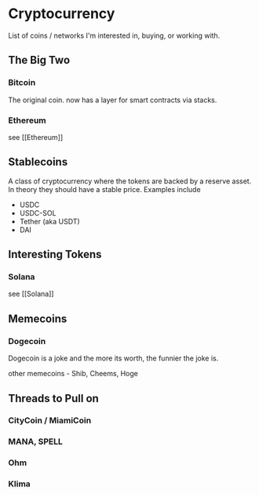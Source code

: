# Cryptocurrency

List of coins / networks I'm interested in, buying, or working with. 

## The Big Two

### Bitcoin
The original coin. now has a layer for smart contracts via stacks. 

### Ethereum
see [[Ethereum]]

## Stablecoins
A class of cryptocurrency where the tokens are backed by a reserve asset. In theory they should have a stable price. Examples include
- USDC
- USDC-SOL
- Tether (aka USDT)
- DAI

## Interesting Tokens

### Solana
see [[Solana]]

## Memecoins

### Dogecoin
Dogecoin is a joke and the more its worth, the funnier the joke is. 

other memecoins - Shib, Cheems, Hoge

## Threads to Pull on 

### CityCoin / MiamiCoin

### MANA, SPELL

### Ohm

### Klima